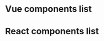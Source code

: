 <!-- vue -->
# Vue components list
<ToCGenerate framework="vue"/>
<!-- end vue -->

<!-- react -->
# React components list
<ToCGenerate framework="react"/>
<!-- end react -->